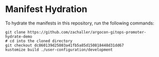 # Manifest Hydration

To hydrate the manifests in this repository, run the following commands:

```shell
git clone https://github.com/zachaller/argocon-gitops-promoter-hydrate-demo
# cd into the cloned directory
git checkout dc860139d25803a41fb5a85d150818448d31dd67
kustomize build ./user-configuration/development
```
